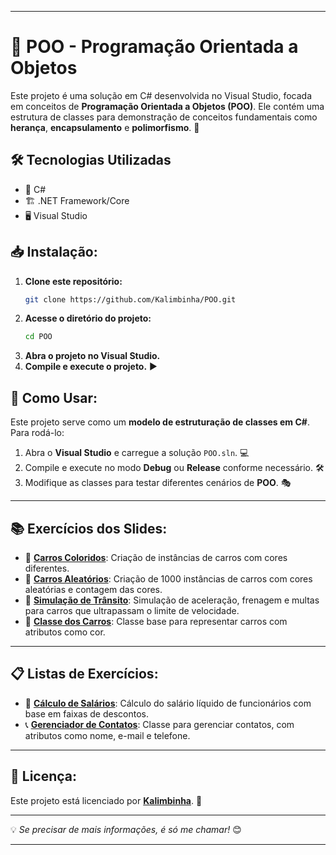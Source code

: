 
---

# 🚀 POO - Programação Orientada a Objetos

Este projeto é uma solução em C# desenvolvida no Visual Studio, focada em conceitos de **Programação Orientada a Objetos (POO)**. Ele contém uma estrutura de classes para demonstração de conceitos fundamentais como **herança**, **encapsulamento** e **polimorfismo**. 🎯

## 🛠️ Tecnologias Utilizadas

- 🔹 C#
- 🏗️ .NET Framework/Core
- 🖥️ Visual Studio

## 📥 Instalação:

1. **Clone este repositório:**
   ```sh
   git clone https://github.com/Kalimbinha/POO.git
   ```
2. **Acesse o diretório do projeto:**
   ```sh
   cd POO
   ```
3. **Abra o projeto no Visual Studio.**
4. **Compile e execute o projeto.** ▶️

## 🚀 Como Usar:

Este projeto serve como um **modelo de estruturação de classes em C#**. Para rodá-lo:

1. Abra o **Visual Studio** e carregue a solução `POO.sln`. 💻
2. Compile e execute no modo **Debug** ou **Release** conforme necessário. 🛠️
3. Modifique as classes para testar diferentes cenários de **POO**. 🎭

---

## 📚 Exercícios dos Slides:

- 🚗 **[Carros Coloridos](Classess/Classess/Exercicios_Slide/Exercicio_1.cs)**: Criação de instâncias de carros com cores diferentes.
- 🎲 **[Carros Aleatórios](Classess/Classess/Exercicios_Slide/Exercicio_2.cs)**: Criação de 1000 instâncias de carros com cores aleatórias e contagem das cores.
- 🚦 **[Simulação de Trânsito](Classess/Classess/Exercicios_Slide/Exercicio_3.cs)**: Simulação de aceleração, frenagem e multas para carros que ultrapassam o limite de velocidade.
- 🚗 **[Classe dos Carros](Classess/Classess/Exercicios_Slide/Classes.cs)**: Classe base para representar carros com atributos como cor.

---

## 📋 Listas de Exercícios:

- 💼 **[Cálculo de Salários](Classess/Classess/Lista_1/Exercicio_1.cs)**: Cálculo do salário líquido de funcionários com base em faixas de descontos.
- 📞 **[Gerenciador de Contatos](Classess/Classess/Lista_1/Funcionarios.cs)**: Classe para gerenciar contatos, com atributos como nome, e-mail e telefone.

---

## 📜 Licença:

Este projeto está licenciado por **[Kalimbinha](LICENSE)**. 📄

---

💡 *Se precisar de mais informações, é só me chamar!* 😊

---
